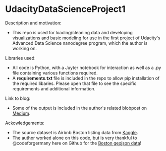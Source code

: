 # UdacityDataScienceProject1

Description and motivation: 
- This repo is used for loading/cleaning data and developing visualizations and basic modeling for use in the first project of Udacity's Advanced Data Science nanodegree program, which the author is working on. 

Libraries used: 
- All code is Python, with a Juyter notebook for interaction as well as a .py file containing various functions required.
- A **requirements.txt** file is included in the repo to allow pip installation of the required libaries. Please open that file to see the specific requirements and additional information.

Link to blog:
- Some of the output is included in the author's related blobpost on [Medium](https://medium.com/@justin.clark.home/exploring-boston-airbnb-data-what-influences-prices-e9056fc6e5dd).

Ackowledgements:
- The source dataset is Airbnb Boston listing data from [Kaggle](https://www.kaggle.com/datasets/airbnb/boston?resource=download).
- The author worked alone on this code, but is very thankful to @codeforgermany here on Github for the [Boston geojson data](https://github.com/codeforgermany/click_that_hood/blob/main/public/data/boston.geojson?short_path=46589b4)!
